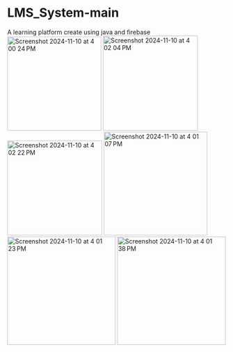 # LMS_System-main
A learning platform create using java and firebase
<img width="216" alt="Screenshot 2024-11-10 at 4 00 24 PM" src="https://github.com/user-attachments/assets/20177f87-3b68-421f-afae-b5854b4c216a">
<img width="218" alt="Screenshot 2024-11-10 at 4 02 04 PM" src="https://github.com/user-attachments/assets/67c982e6-f8f4-4aea-a402-07fea136dffc">
<img width="218" alt="Screenshot 2024-11-10 at 4 02 22 PM" src="https://github.com/user-attachments/assets/c1d43276-6bd2-4dea-9fa8-07242cb3cb85">
<img width="238" alt="Screenshot 2024-11-10 at 4 01 07 PM" src="https://github.com/user-attachments/assets/63f46e47-cd17-4193-a936-ff3fb1c8d5c7">
<img width="249" alt="Screenshot 2024-11-10 at 4 01 23 PM" src="https://github.com/user-attachments/assets/39943b8c-6ba8-40f0-81ef-71e4d2bb6f17">
<img width="249" alt="Screenshot 2024-11-10 at 4 01 38 PM" src="https://github.com/user-attachments/assets/627fbcac-f870-4951-a044-3e02194f4cd6">

